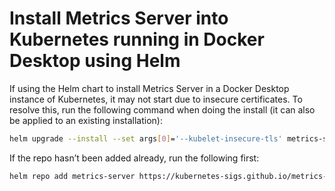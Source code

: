 # Install Metrics Server into Kubernetes running in Docker Desktop using Helm

If using the Helm chart to install Metrics Server in a Docker Desktop instance of Kubernetes, it may not start due to insecure certificates. To resolve this, run the following command when doing the install (it can also be applied to an existing installation):

```bash
helm upgrade --install --set args[0]='--kubelet-insecure-tls' metrics-server metrics-server/metrics-server
```

If the repo hasn’t been added already, run the following first:

```bash
helm repo add metrics-server https://kubernetes-sigs.github.io/metrics-server/
```